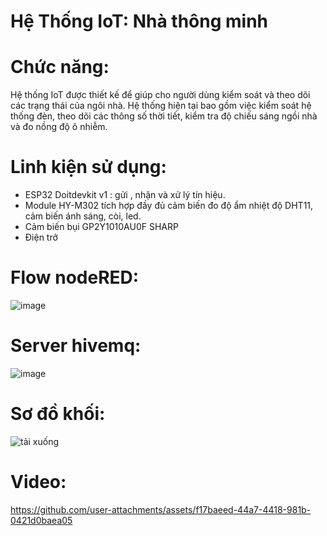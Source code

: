 # Hệ Thống IoT: Nhà thông minh

# Chức năng:

Hệ thống IoT được thiết kế để giúp cho người dùng kiểm soát và theo dõi các trạng thái của ngôi nhà. Hệ thống hiện tại bao gồm việc kiểm soát hệ thống đèn, theo dõi các thông số thời tiết, kiểm tra độ chiếu sáng ngồi nhà và đo nồng độ ô nhiễm.

# Linh kiện sử dụng:

* ESP32 Doitdevkit v1 : gửi , nhận và xử lý tín hiệu.
* Module HY-M302 tích hợp đầy đủ cảm biến đo độ ẩm nhiệt độ DHT11, cảm biến ánh sáng, còi, led.
* Cảm biến bụi GP2Y1010AU0F SHARP
* Điện trở 
# Flow nodeRED:
![image](https://github.com/user-attachments/assets/c30ca436-afaa-4960-a468-ebb6b7d58f66)

# Server hivemq:
![image](https://github.com/user-attachments/assets/4ef10913-2f26-4f04-908f-e00c940dade8)

# Sơ đồ khối:
![tải xuống](https://github.com/user-attachments/assets/e0ffd8d5-b5e1-4202-9249-5b85de3c183a)


# Video:

https://github.com/user-attachments/assets/f17baeed-44a7-4418-981b-0421d0baea05

